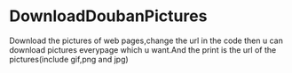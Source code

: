 # DownloadDoubanPictures
Download the pictures of web pages,change the url in the code then u can download pictures everypage which u want.And the print is the url of the pictures(include gif,png and jpg)
